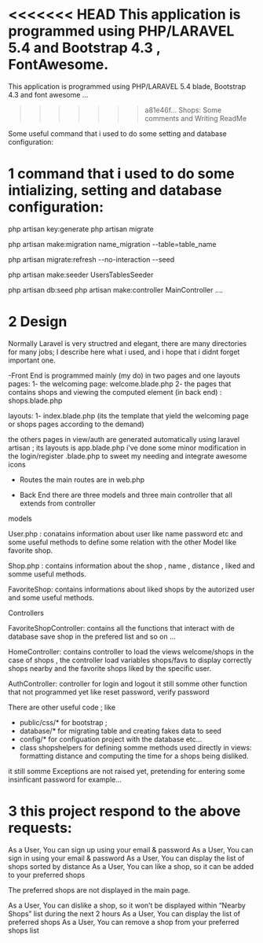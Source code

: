 ##


<<<<<<< HEAD
This application is programmed using PHP/LARAVEL 5.4 and Bootstrap 4.3 , FontAwesome. 
=======
This application is programmed using PHP/LARAVEL 5.4 blade, Bootstrap 4.3 and font awesome ...
>>>>>>> a81e46f... Shops: Some comments and Writing ReadMe

Some useful command that i used to do some setting and database configuration:

# 1 command that i used to do some intializing, setting and database configuration:

php artisan key:generate
php artisan migrate

php artisan make:migration name_migration --table=table_name

php artisan migrate:refresh --no-interaction --seed

php artisan make:seeder UsersTablesSeeder

php artisan db:seed
php artisan make:controller MainController
....

# 2 Design

Normally Laravel is very structred and elegant, there are many directories for many jobs;
I describe here what i used, and i hope that i didnt forget important one.

-Front End
is programmed mainly (my do) in two pages and one layouts
pages:
 1- the welcoming page: welcome.blade.php 
 2- the pages that contains shops and viewing the computed element (in back end) : shops.blade.php 

layouts:
 1- index.blade.php (its the template that yield the welcoming page or shops pages according to the demand)

the others pages in view/auth are generated automatically using laravel artisan ; its layouts is app.blade.php 
i've done some minor modification in the login/register .blade.php to sweet my needing and integrate awesome icons

- Routes
 the main routes are in web.php 

- Back End
 there are three models and three main controller that all extends from controller

 models

 User.php : conatains information about user like name password etc 
 	        and some useful methods to define some relation with the other Model like favorite shop.

 Shop.php : contains information about the shop , name , distance , liked and somme useful methods.

 FavoriteShop: contains informations about liked shops by the autorized user and some useful methods.  	        

Controllers 

FavoriteShopController: contains all the functions that interact with de database
                         save shop in the prefered list and so on ...

HomeController: contains controller to load the views welcome/shops 
                in the case of shops , the controller load variables  shops/favs to display correctly shops nearby and the favorite shops liked by the specific user.

AuthController: controller for login and logout 
                it still somme other function that not programmed yet like reset password, verify password


There are other useful code ; like
- public/css/* for bootstrap ;
- database/* for migrating table and creating fakes data to seed
- config/* for configuation project with the database etc...
- class shopshelpers for defining somme methods used directly in views: formatting distance and computing the time for a shops being disliked.

it still somme Exceptions are not raised yet, pretending for entering some insinficant password for example...


# 3 this project respond to the above requests:

As a User, You can sign up using your email & password
As a User, You can sign in using your email & password
As a User, You can display the list of shops sorted by distance
As a User, You can like a shop, so it can be added to your preferred shops

The preferred shops are not displayed in the main page.

As a User, You can dislike a shop, so it won’t be displayed within “Nearby Shops” list during the next 2 hours
As a User, You can display the list of preferred shops
As a User, You can remove a shop from your preferred shops list


